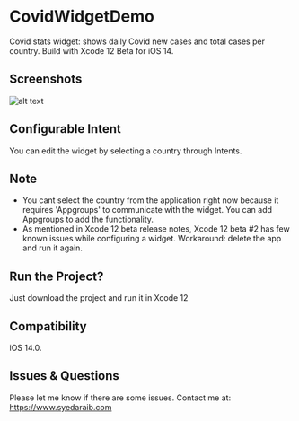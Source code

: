 # CovidWidgetDemo

Covid stats widget: shows daily Covid new cases and total cases per country. Build with Xcode 12 Beta for iOS 14.

## Screenshots
![alt text](https://i.imgur.com/stWoOOS.png)

## Configurable Intent

You can edit the widget by selecting a country through Intents.

## Note

- You cant select the country from the application right now because it requires 'Appgroups' to communicate with the widget. You can add Appgroups to add the functionality.
- As mentioned in Xcode 12 beta release notes, Xcode 12 beta #2 has few known issues while configuring a widget. Workaround: delete the app and run it again.

## Run the Project?

Just download the project and run it in Xcode 12

## Compatibility 

iOS 14.0.

## Issues & Questions

Please let me know if there are some issues.
Contact me at: https://www.syedaraib.com
